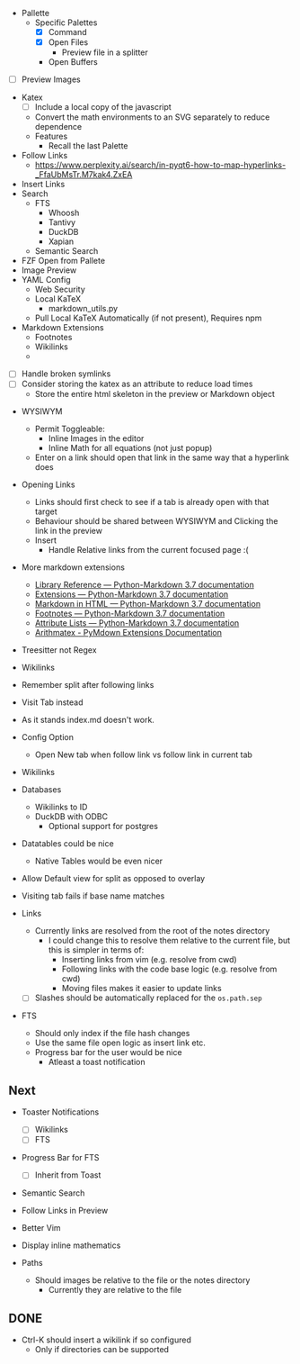 - Pallette
  - Specific Palettes
      - [X] Command
      - [X] Open Files
          - Preview file in a splitter
      - Open Buffers
- [ ] Preview Images
- Katex
    - [ ] Include a local copy of the javascript
    - Convert the math environments to an SVG separately to reduce dependence
  - Features
      - Recall the last Palette
- Follow Links
    - https://www.perplexity.ai/search/in-pyqt6-how-to-map-hyperlinks-_FfaUbMsTr.M7kak4.ZxEA
- Insert Links
- Search
    - FTS
        - Whoosh
        - Tantivy
        - DuckDB
        - Xapian
    - Semantic Search
- FZF Open from Pallete
- Image Preview
- YAML Config
    - Web Security
    - Local KaTeX
        - markdown_utils.py
    - Pull Local KaTeX Automatically (if not present), Requires npm
- Markdown Extensions
    - Footnotes
    - Wikilinks
    -
- [ ] Handle broken symlinks
- [ ] Consider storing the katex as an attribute to reduce load times
    - Store the entire html skeleton in the preview or Markdown object
- WYSIWYM
    - Permit Toggleable:
        - Inline Images in the editor
        - Inline Math for all equations (not just popup)
    - Enter on a link should open that link in the same way that a hyperlink does
- Opening Links
    - Links should first check to see if a tab is already open with that target
    - Behaviour should be shared between WYSIWYM and Clicking the link in the preview
    - Insert
        - Handle Relative links from the current focused page :(
- More markdown extensions
    - [Library Reference — Python-Markdown 3.7 documentation](https://python-markdown.github.io/reference/#markdown)
    - [Extensions — Python-Markdown 3.7 documentation](https://python-markdown.github.io/extensions/)
    - [Markdown in HTML — Python-Markdown 3.7 documentation](https://python-markdown.github.io/extensions/md_in_html/)
    - [Footnotes — Python-Markdown 3.7 documentation](https://python-markdown.github.io/extensions/footnotes/)
    - [Attribute Lists — Python-Markdown 3.7 documentation](https://python-markdown.github.io/extensions/attr_list/)
    - [Arithmatex - PyMdown Extensions Documentation](https://facelessuser.github.io/pymdown-extensions/extensions/arithmatex/)

- Treesitter not Regex
- Wikilinks
- Remember split after following links
- Visit Tab instead
- As it stands index.md doesn't work.
- Config Option
    - Open New tab when follow link vs follow link in current tab
- Wikilinks
- Databases
    - Wikilinks to ID
    - DuckDB with ODBC
        - Optional support for postgres
- Datatables could be nice
    - Native Tables would be even nicer
- Allow Default view for split as opposed to overlay
- Visiting tab fails if base name matches

- Links
    - Currently links are resolved from the root of the notes directory
         - I could change this to resolve them relative to the current file, but this is simpler in terms of:
              - Inserting links from vim (e.g. resolve from cwd)
              - Following links with the code base logic (e.g. resolve from cwd)
              - Moving files makes it easier to update links
    - [ ] Slashes should be automatically replaced for the `os.path.sep`
- FTS
    - Should only index if the file hash changes
    - Use the same file open logic as insert link etc.
    - Progress bar for the user would be nice
        - Atleast a toast notification

## Next

- Toaster Notifications
    - [ ] Wikilinks
    - [ ] FTS
- Progress Bar for FTS
    - [ ] Inherit from Toast
- Semantic Search
- Follow Links in Preview
- Better Vim
- Display inline mathematics

- Paths
    - Should images be relative to the file or the notes directory
        - Currently they are relative to the file

## DONE
- Ctrl-K should insert a wikilink if so configured
    - Only if directories can be supported

